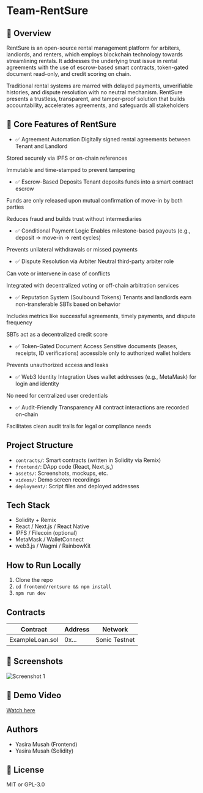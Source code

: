 # Team-RentSure

## 🚀 Overview
RentSure is an open-source rental management platform for arbiters, landlords, and renters, which employs blockchain technology towards streamlining rentals. It addresses the underlying trust issue in rental agreements with the use of escrow-based smart contracts, token-gated document read-only, and credit scoring on chain.

Traditional rental systems are marred with delayed payments, unverifiable histories, and dispute resolution with no neutral mechanism. RentSure presents a trustless, transparent, and tamper-proof solution that builds accountability, accelerates agreements, and safeguards all stakeholders

## 🌟 Core Features of RentSure
- ✅ Agreement Automation
Digitally signed rental agreements between Tenant and Landlord

Stored securely via IPFS or on-chain references

Immutable and time-stamped to prevent tampering

- ✅ Escrow-Based Deposits
Tenant deposits funds into a smart contract escrow

Funds are only released upon mutual confirmation of move-in by both parties

Reduces fraud and builds trust without intermediaries

- ✅ Conditional Payment Logic
Enables milestone-based payouts (e.g., deposit → move-in → rent cycles)

Prevents unilateral withdrawals or missed payments

- ✅ Dispute Resolution via Arbiter
Neutral third-party arbiter role

Can vote or intervene in case of conflicts

Integrated with decentralized voting or off-chain arbitration services

- ✅ Reputation System (Soulbound Tokens)
Tenants and landlords earn non-transferable SBTs based on behavior

Includes metrics like successful agreements, timely payments, and dispute frequency

SBTs act as a decentralized credit score

- ✅ Token-Gated Document Access
Sensitive documents (leases, receipts, ID verifications) accessible only to authorized wallet holders

Prevents unauthorized access and leaks

- ✅ Web3 Identity Integration
Uses wallet addresses (e.g., MetaMask) for login and identity

No need for centralized user credentials

- ✅ Audit-Friendly Transparency
All contract interactions are recorded on-chain

Facilitates clean audit trails for legal or compliance needs

## Project Structure
- `contracts/`: Smart contracts (written in Solidity via Remix)
- `frontend/`: DApp code (React, Next.js,)
- `assets/`: Screenshots, mockups, etc.
- `videos/`: Demo screen recordings
- `deployment/`: Script files and deployed addresses

## Tech Stack
- Solidity + Remix
- React / Next.js / React Native
- IPFS / Filecoin (optional)
- MetaMask / WalletConnect
- web3.js / Wagmi / RainbowKit

## How to Run Locally
1. Clone the repo  
2. `cd frontend/rentsure && npm install`  
3. `npm run dev`

## Contracts
| Contract | Address | Network |
|----------|---------|---------|
| ExampleLoan.sol | 0x... | Sonic Testnet |

## 📸 Screenshots
![Screenshot 1](./images/screenshot-1.png)

## 🎥 Demo Video
[Watch here](./videos/demo.mp4)

## Authors
- Yasira Musah (Frontend)
- Yasira Musah (Solidity)

## 📄 License
MIT or GPL-3.0
